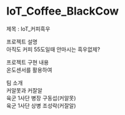 # IoT_Coffee_BlackCow

제목 : IoT_커피흑우

프로젝트 설명  
아직도 커피 55도일때 안마시는 흑우없제?


프로젝트 구현 내용  
온도센서를 활용하여 

  
팀 소개  
커알못과 커잘알  
육군 1사단 병장 구동섭(커알못)  
육군 1사단 상병 조성락(커잘알)
